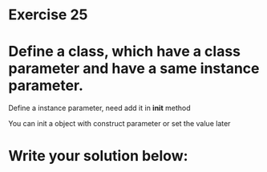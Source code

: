 # Exercise 25
# Define a class, which have a class parameter and have a same instance parameter.



Define a instance parameter, need add it in __init__ method

You can init a object with construct parameter or set the value later





# Write your solution below:
